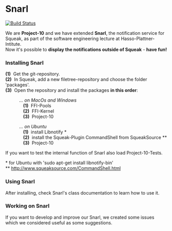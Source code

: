 Snarl
===================
[![Build Status](https://travis-ci.org/hpi-swa-teaching/Snarl.svg)](https://travis-ci.org/hpi-swa-teaching/Snarl)

We are **Project-10** and we have extended **Snarl**, the notification service for Squeak, as part of the software engineering lecture at Hasso-Plattner-Intitute.  
Now it's possible to **display the notifications outside of Squeak** - **have fun!**


### Installing Snarl

**(1)**&nbsp; Get the git-repository.  
**(2)**&nbsp; In Squeak, add a new filetree-repository and choose the folder 'packages'.  
**(3)**&nbsp; Open the repository and install the packages **in this order**:

&nbsp;&nbsp;&nbsp;&nbsp;&nbsp;&nbsp;&nbsp;&nbsp;&nbsp;&nbsp;&nbsp;*... on MacOs and Windows*  
&nbsp;&nbsp;&nbsp;&nbsp;&nbsp;&nbsp;&nbsp;&nbsp;&nbsp;&nbsp;&nbsp;&nbsp;&nbsp;&nbsp;**(1)**&nbsp; FFI-Pools  
&nbsp;&nbsp;&nbsp;&nbsp;&nbsp;&nbsp;&nbsp;&nbsp;&nbsp;&nbsp;&nbsp;&nbsp;&nbsp;&nbsp;**(2)**&nbsp; FFI-Kernel  
&nbsp;&nbsp;&nbsp;&nbsp;&nbsp;&nbsp;&nbsp;&nbsp;&nbsp;&nbsp;&nbsp;&nbsp;&nbsp;&nbsp;**(3)**&nbsp; Project-10  

&nbsp;&nbsp;&nbsp;&nbsp;&nbsp;&nbsp;&nbsp;&nbsp;&nbsp;&nbsp;&nbsp;*... on Ubuntu*  
&nbsp;&nbsp;&nbsp;&nbsp;&nbsp;&nbsp;&nbsp;&nbsp;&nbsp;&nbsp;&nbsp;&nbsp;&nbsp;&nbsp;**(1)**&nbsp; install Libnotify \*  
&nbsp;&nbsp;&nbsp;&nbsp;&nbsp;&nbsp;&nbsp;&nbsp;&nbsp;&nbsp;&nbsp;&nbsp;&nbsp;&nbsp;**(2)**&nbsp; install the Squeak-Plugin CommandShell from SqueakSource \*\*  
&nbsp;&nbsp;&nbsp;&nbsp;&nbsp;&nbsp;&nbsp;&nbsp;&nbsp;&nbsp;&nbsp;&nbsp;&nbsp;&nbsp;**(3)**&nbsp; Project-10
	
If you want to test the internal function of Snarl also load Project-10-Tests.

\* for Ubuntu with 'sudo apt-get install libnotify-bin'  
\*\* http://www.squeaksource.com/CommandShell.html


### Using Snarl

After installing, check Snarl's class documentation to learn how to use it.


### Working on Snarl

If you want to develop and improve our Snarl, we created some issues which we considered useful as some suggestions.
